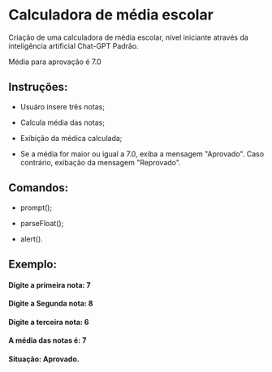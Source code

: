 # Calculadora de média escolar

Criação de uma calculadora de média escolar, nível iniciante através da inteligência artificial Chat-GPT Padrão.

Média para aprovação é 7.0

## Instruções:

* Usuáro insere três notas;

* Calcula média das notas;

* Exibição da médica calculada;

* Se a média for maior ou igual a 7.0, exiba a mensagem "Aprovado". Caso contrário, exibação da mensagem "Reprovado".


## Comandos:

* prompt();

* parseFloat();

* alert().

## Exemplo:

#### Digite a primeira nota: 7

#### Digite a Segunda nota: 8

#### Digite a terceira nota: 6

#### A média das notas é: 7

#### Situação: Aprovado.